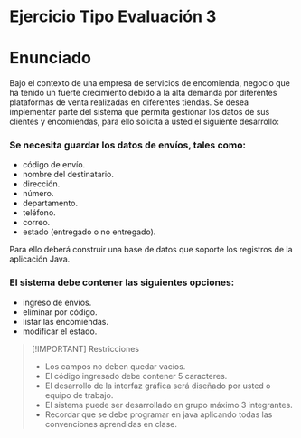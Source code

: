 # Ejercicio Tipo Evaluación 3
# Enunciado
Bajo el contexto de una empresa de servicios de encomienda, negocio que ha tenido un
fuerte crecimiento debido a la alta demanda por diferentes plataformas de venta
realizadas en diferentes tiendas. Se desea implementar parte del sistema que permita
gestionar los datos de sus clientes y encomiendas, para ello solicita a usted el siguiente
desarrollo:

### Se necesita guardar los datos de envíos, tales como:
- código de envío.
- nombre del destinatario.
- dirección.
- número.
- departamento. 
- teléfono.
- correo.
- estado (entregado o no entregado).

Para ello deberá construir una base de datos que soporte los registros de
la aplicación Java.
### El sistema debe contener las siguientes opciones:
- ingreso de envíos.
- eliminar por código. 
- listar las encomiendas.
- modificar el estado.



> [!IMPORTANT] Restricciones
> - Los campos no deben quedar vacíos.
> - El código ingresado debe contener 5 caracteres.
> - El desarrollo de la interfaz gráfica será diseñado por usted o equipo de trabajo.
> - El sistema puede ser desarrollado en grupo máximo 3 integrantes.
> - Recordar que se debe programar en java aplicando todas las convenciones aprendidas en clase.
